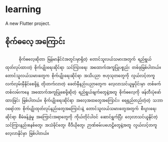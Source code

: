 # learning

A new Flutter project.

## စိုက်ဓလေ့ အကြောင်း

          စိုက်ဓလေ့ဆိုတာ မြန်မာနိုင်ငံအတွင်းမှာရှိတဲ့ တောင်သူလယ်သမားအတွက် ရည်ရွယ်ထုတ်လုပ်ထားတဲ့ စိုက်ပျိုးရေးဆိုင်ရာ သင်ကြားရေး အထောက်အကူပြုပစ္စည်း တစ်ခုဖြစ်ပါတယ်။ တောင်သူလယ်သမားတွေက စိုက်ပျိုးရေးဆိုင်ရာ အသိပညာ ဗဟုသုတတွေကို လွယ်လင့်တကူ လက်လှမ်းမှီနိုင်စေဖို့နဲ့ တိုးတက်လာတဲ့ ခေတ်မှီနည်းပညာ‌တွေက လေ့လာသင်ယူမှုပိုင်းမှာ တစ်ဖက်တစ်လမ်းကနေ အထောက်အကူပြုစေဖို့ဆိုတဲ့ ရည်ရွယ်ချက်တွေနဲ့အတူ စိုက်ဓလေ့ကို ဖန်တီးပုံဖော်ထားခြင်း ဖြစ်ပါတယ်။ စိုက်ပျိုးရေးဆိုင်ရာ အလေ့အထတွေအကြောင်း၊ ရေရှည်တည်တံ့တဲ့ သဘာဝရော်ဘာ စိုက်ပျိုးထုတ်လုပ်နည်းတွေအကြောင်းနဲ့ တောင်သူလယ်သမားတွေအတွက် စီးပွားရေးဆိုင်ရာ စီမံခန့်ခွဲမှု အကြောင်းအရာတွေကို ကိုယ်တိုင်ပါဝင် ဆောင်ရွက်ပြီး လေ့လာသင်ယူနိုင်တဲ့ သင်ကြားနည်းစနစ်တွေ၊ အသံဖိုင်တွေ၊ ဗီဒီယိုတွေ၊ ဉာဏ်စမ်းပဟေဠိတွေနဲ့အတူ လွယ်လင့်တကူ လေ့လာနိုင်မှာ ဖြစ်ပါတယ်။ 

